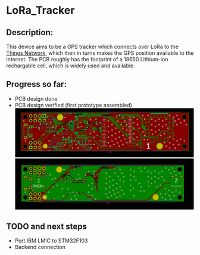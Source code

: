 # LoRa_Tracker
## Description:
This device aims to be a GPS tracker which connects over LoRa to the [Things Network](https://www.thethingsnetwork.org/), which then in turns makes the GPS position available to the internet. The PCB roughly has the footprint of a 18650 Lithium-ion rechargable cell, which is widely used and available.

## Progress so far:
- PCB design done
- PCB design verified (first prototype assembled)
![PCB front](/hardware/screenshots/front.png?raw=true "")
![PCB back](/hardware/screenshots/back.png?raw=true "")

## TODO and next steps
- Port IBM LMIC to STM32F103
- Backend connection
